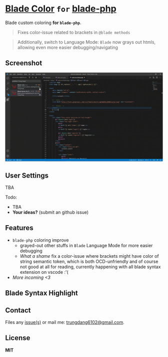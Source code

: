 # [Blade Color](https://marketplace.visualstudio.com/items?itemName=namesmt.blade-color) `for` [blade-php](https://marketplace.visualstudio.com/items?itemName=namesmt.blade-php)

Blade custom coloring **for `blade-php`**.
> Fixes color-issue related to brackets in `@blade methods`

> Additionally, switch to Language Mode: `Blade` now grays out htmls, allowing even more easier debugging/navigating

## Screenshot

![TBA](https://github.com/namesmt/blade-color/raw/main/images/screenshot.gif)

## User Settings

TBA

Todo:
* TBA
* **Your ideas?** (submit an github issue)

## Features

* `blade-php` coloring improve
	+ grayed-out other stuffs in `Blade` Language Mode for more easier debugging
	+ *What a shame* fix a color-issue where brackets might have color of string semantic token, which is both OCD-unfriendly and of course not good at all for reading, currently happening with all blade syntax extension on vscode :'(
* *More incoming <3*

## Blade Syntax Highlight

## Contact

Files any [issue(s)](https://github.com/NamesMT/blade-color/issues) or mail me: [trungdang6102@gmail.com](mailto:trungdang6102@gmail.com).

## License

**MIT**
